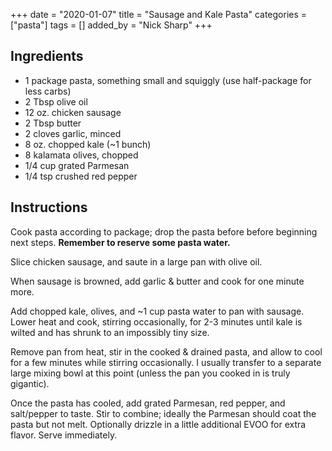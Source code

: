 +++
date = "2020-01-07"
title = "Sausage and Kale Pasta" 
categories = ["pasta"]
tags = []
added_by = "Nick Sharp"
+++

## Ingredients 

- 1 package pasta, something small and squiggly (use half-package for less carbs)
- 2 Tbsp olive oil
- 12 oz. chicken sausage 
- 2 Tbsp butter
- 2 cloves garlic, minced 
- 8 oz. chopped kale (~1 bunch)
- 8 kalamata olives, chopped
- 1/4 cup grated Parmesan 
- 1/4 tsp crushed red pepper 

## Instructions 

Cook pasta according to package; drop the pasta before before beginning next steps. **Remember to reserve some pasta water.**

Slice chicken sausage, and saute in a large pan with olive oil.

When sausage is browned, add garlic & butter and cook for one minute more.

Add chopped kale, olives, and ~1 cup pasta water to pan with sausage. Lower heat and cook, stirring occasionally, for 2-3 minutes until kale is wilted and has shrunk to an impossibly tiny size.

Remove pan from heat, stir in the cooked & drained pasta, and allow to cool for a few minutes while stirring occasionally. I usually transfer to a separate large mixing bowl at this point (unless the pan you cooked in is truly gigantic).

Once the pasta has cooled, add grated Parmesan, red pepper, and salt/pepper to taste. Stir to combine; ideally the Parmesan should coat the pasta but not melt. Optionally drizzle in a little additional EVOO for extra flavor. Serve immediately.
